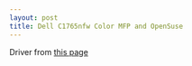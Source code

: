 ```yaml
---
layout: post
title: Dell C1765nfw Color MFP and OpenSuse
---
```

Driver from [this page](http://foo2hbpl.rkkda.com/)
